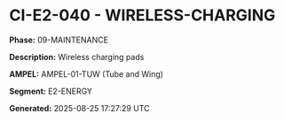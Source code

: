 # CI-E2-040 - WIRELESS-CHARGING

**Phase:** 09-MAINTENANCE

**Description:** Wireless charging pads

**AMPEL:** AMPEL-01-TUW (Tube and Wing)

**Segment:** E2-ENERGY

**Generated:** 2025-08-25 17:27:29 UTC
